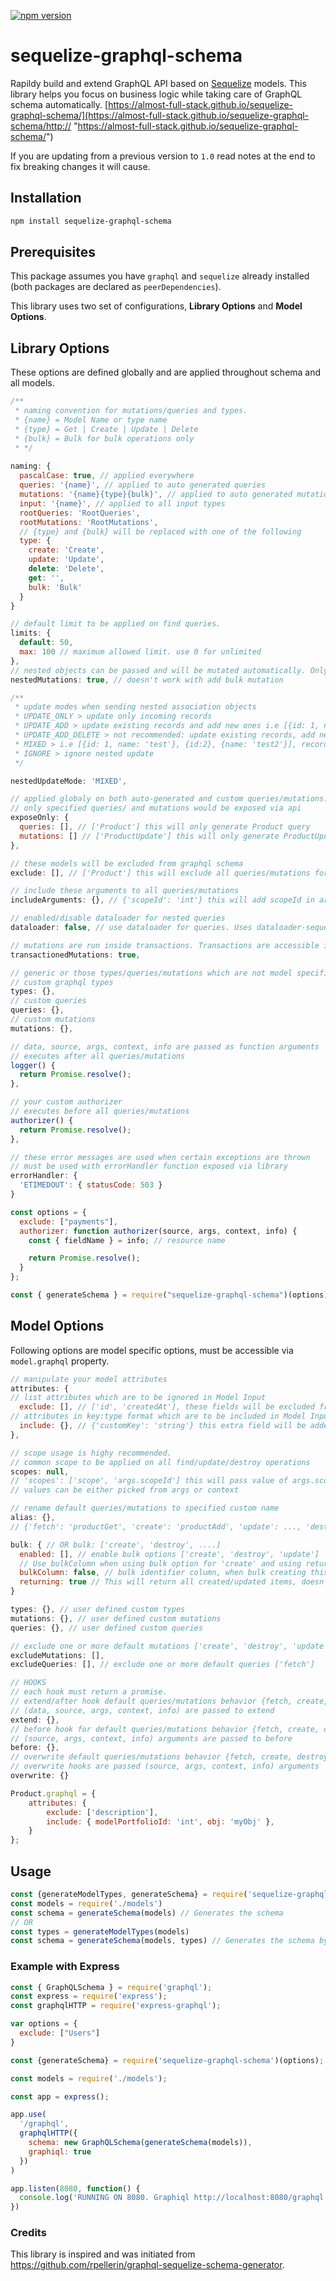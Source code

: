 [![npm version](https://badge.fury.io/js/sequelize-graphql-schema.svg)](https://badge.fury.io/js/sequelize-graphql-schema)

# sequelize-graphql-schema

Rapildy build and extend GraphQL API based on [Sequelize](https://github.com/sequelize/sequelize "Sequelize") models. This library helps you focus on business logic while taking care of GraphQL schema automatically.
[https://almost-full-stack.github.io/sequelize-graphql-schema/](https://almost-full-stack.github.io/sequelize-graphql-schema/http:// "https://almost-full-stack.github.io/sequelize-graphql-schema/")

If you are updating from a previous version to `1.0` read notes at the end to fix breaking changes it will cause.

## Installation

```bash
npm install sequelize-graphql-schema
```

## Prerequisites

This package assumes you have `graphql` and `sequelize` already installed (both packages are declared as `peerDependencies`).

This library uses two set of configurations, **Library Options** and **Model Options**.

## Library Options
These options are defined globally and are applied throughout schema and all models.
```javascript
/**
 * naming convention for mutations/queries and types.
 * {name} = Model Name or type name
 * {type} = Get | Create | Update | Delete
 * {bulk} = Bulk for bulk operations only
 * */
   
naming: {
  pascalCase: true, // applied everywhere
  queries: '{name}', // applied to auto generated queries
  mutations: '{name}{type}{bulk}', // applied to auto generated mutations
  input: '{name}', // applied to all input types
  rootQueries: 'RootQueries',
  rootMutations: 'RootMutations',
  // {type} and {bulk} will be replaced with one of the following
  type: {
    create: 'Create',
    update: 'Update',
    delete: 'Delete',
    get: '',
    bulk: 'Bulk'
  }
}
```
```javascript
// default limit to be applied on find queries.
limits: {
  default: 50,
  max: 100 // maximum allowed limit. use 0 for unlimited
},
// nested objects can be passed and will be mutated automatically. Only hasMany and belongsTo relation supported.
nestedMutations: true, // doesn't work with add bulk mutation
```
```javascript
/**
 * update modes when sending nested association objects
 * UPDATE_ONLY > update only incoming records
 * UPDATE_ADD > update existing records and add new ones i.e [{id: 1, name: 'test'}, {name: 'test2'}] record[0] will be updated and record[1] will be added
 * UPDATE_ADD_DELETE > not recommended: update existing records, add new ones and delete non-existent records i.e [{id: 1, name: 'test'}, {name: 'test2'}] record[0] will be updated, record[1] will be added, anything else will be deleted
 * MIXED > i.e [{id: 1, name: 'test'}, {id:2}, {name: 'test2'}], record[0] will be updated, record[1] will be deleted and record[2] will be added
 * IGNORE > ignore nested update
 */

nestedUpdateMode: 'MIXED',
```
```javascript
// applied globaly on both auto-generated and custom queries/mutations.
// only specified queries/ and mutations would be exposed via api
exposeOnly: {
  queries: [], // ['Product'] this will only generate Product query
  mutations: [] // ['ProductUpdate'] this will only generate ProductUpdate mutation
},
```
```javascript
// these models will be excluded from graphql schema
exclude: [], // ['Product'] this will exclude all queries/mutations for Product model.
```
```javascript
// include these arguments to all queries/mutations
includeArguments: {}, // {'scopeId': 'int'} this will add scopeId in arguments for all queries and mutations
```
```javascript
// enabled/disable dataloader for nested queries
dataloader: false, // use dataloader for queries. Uses dataloader-sequelize
```
```javascript
// mutations are run inside transactions. Transactions are accessible in extend hook.
transactionedMutations: true,
```
```javascript
// generic or those types/queries/mutations which are not model specific
// custom graphql types
types: {},
// custom queries
queries: {},
// custom mutations
mutations: {},
```
```javascript
// data, source, args, context, info are passed as function arguments
// executes after all queries/mutations
logger() {
  return Promise.resolve();
},
```
```javascript
// your custom authorizer
// executes before all queries/mutations
authorizer() {
  return Promise.resolve();
},
```
```javascript
// these error messages are used when certain exceptions are thrown
// must be used with errorHandler function exposed via library
errorHandler: {
  'ETIMEDOUT': { statusCode: 503 }
}
```


```javascript
const options = {
  exclude: ["payments"],
  authorizer: function authorizer(source, args, context, info) {
    const { fieldName } = info; // resource name

    return Promise.resolve();
  }
};

const { generateSchema } = require("sequelize-graphql-schema")(options);
```

## Model Options
Following options are model specific options, must be accessible via `model.graphql` property.

```javascript
// manipulate your model attributes
attributes: {
// list attributes which are to be ignored in Model Input
  exclude: [], // ['id', 'createdAt'], these fields will be excluded from GraphQL Schema
// attributes in key:type format which are to be included in Model Input
  include: {}, // {'customKey': 'string'} this extra field will be added in GraphQL schema
},
```
```javascript
// scope usage is highy recommended.
// common scope to be applied on all find/update/destroy operations
scopes: null, 
// 'scopes': ['scope', 'args.scopeId'] this will pass value of args.scopeId to model scope
// values can be either picked from args or context
```
```javascript
// rename default queries/mutations to specified custom name
alias: {},
// {'fetch': 'productGet', 'create': 'productAdd', 'update': ..., 'destroy': ....}
```
```javascript
bulk: { // OR bulk: ['create', 'destroy', ....]
  enabled: [], // enable bulk options ['create', 'destroy', 'update']
  // Use bulkColumn when using bulk option for 'create' and using returning true to increase efficiency.
  bulkColumn: false, // bulk identifier column, when bulk creating this column will be auto filled with a uuid and later used to fetch added records 'columnName' or ['columnName', true] when using a foreign key as bulk column
  returning: true // This will return all created/updated items, doesn't use sequelize returning option.
}
```
```javascript
types: {}, // user defined custom types
mutations: {}, // user defined custom mutations
queries: {}, // user defined custom queries
```
```javascript
// exclude one or more default mutations ['create', 'destroy', 'update']
excludeMutations: [],
excludeQueries: [], // exclude one or more default queries ['fetch']
```
```javascript
// HOOKS
// each hook must return a promise.
// extend/after hook default queries/mutations behavior {fetch, create, destroy, update}
// (data, source, args, context, info) are passed to extend
extend: {},
// before hook for default queries/mutations behavior {fetch, create, destroy, update}
// (source, args, context, info) arguments are passed to before
before: {},
// overwrite default queries/mutations behavior {fetch, create, destroy, update}
// overwrite hooks are passed (source, args, context, info) arguments
overwrite: {}
```

```javascript
Product.graphql = {
    attributes: {
        exclude: ['description'],
        include: { modelPortfolioId: 'int', obj: 'myObj' },
    }
};
```

## Usage

```javascript
const {generateModelTypes, generateSchema} = require('sequelize-graphql-schema')(options);
const models = require('./models')
const schema = generateSchema(models) // Generates the schema
// OR
const types = generateModelTypes(models)
const schema = generateSchema(models, types) // Generates the schema by reusing the types
```

### Example with Express

```javascript
const { GraphQLSchema } = require('graphql');
const express = require('express');
const graphqlHTTP = require('express-graphql');

var options = {
  exclude: ["Users"]
}

const {generateSchema} = require('sequelize-graphql-schema')(options);

const models = require('./models');

const app = express();

app.use(
  '/graphql',
  graphqlHTTP({
    schema: new GraphQLSchema(generateSchema(models)),
    graphiql: true
  })
)

app.listen(8080, function() {
  console.log('RUNNING ON 8080. Graphiql http://localhost:8080/graphql')
})
```

### Credits

This library is inspired and was initiated from https://github.com/rpellerin/graphql-sequelize-schema-generator.
